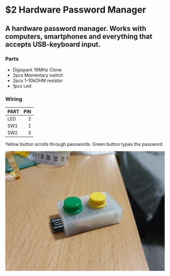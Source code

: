 # $2 Hardware Password Manager
## A hardware password manager. Works with computers, smartphones and everything that accepts USB-keyboard input.

### Parts
* Digispark 16MHz Clone
* 2pcs Momentary switch
* 2pcs 1-10kOHM resistor
* 1pcs Led

### Wiring
| PART | PIN |
| ------------- |-------------:| 
| LED      | 2 |
| SW1  | 1 |
| SW2 | 0 | 

Yellow button scrolls through passwords. Green button types the password.

![hwpw0](https://raw.githubusercontent.com/ilp0/hw-password-manager/master/doc/hw-pw0.jpg)




